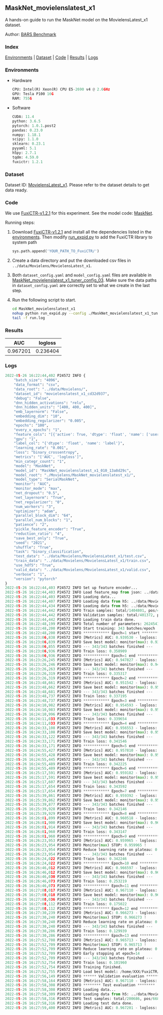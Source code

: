 ## MaskNet_movielenslatest_x1

A hands-on guide to run the MaskNet model on the MovielensLatest_x1 dataset.

Author: [BARS Benchmark](https://github.com/reczoo/BARS/blob/main/CITATION)

### Index
[Environments](#Environments) | [Dataset](#Dataset) | [Code](#Code) | [Results](#Results) | [Logs](#Logs)

### Environments
+ Hardware

  ```python
  CPU: Intel(R) Xeon(R) CPU E5-2690 v4 @ 2.6GHz
  GPU: Tesla P100 16G
  RAM: 755G

  ```

+ Software

  ```python
  CUDA: 11.4
  python: 3.6.5
  pytorch: 1.0.1.post2
  pandas: 0.23.0
  numpy: 1.18.1
  scipy: 1.1.0
  sklearn: 0.23.1
  pyyaml: 5.1
  h5py: 2.7.1
  tqdm: 4.59.0
  fuxictr: 1.2.1
  ```

### Dataset
Dataset ID: [MovielensLatest_x1](https://github.com/openbenchmark/BARS/blob/master/ctr_prediction/datasets/MovieLens#MovielensLatest_x1). Please refer to the dataset details to get data ready.

### Code

We use [FuxiCTR-v1.2.1](https://github.com/reczoo/FuxiCTR/tree/v1.2.1) for this experiment. See the model code: [MaskNet](https://github.com/reczoo/FuxiCTR/blob/v1.2.1/fuxictr/pytorch/models/MaskNet.py).

Running steps:

1. Download [FuxiCTR-v1.2.1](https://github.com/reczoo/FuxiCTR/archive/refs/tags/v1.2.1.zip) and install all the dependencies listed in the [environments](#environments). Then modify [run_expid.py](./run_expid.py#L5) to add the FuxiCTR library to system path
    
    ```python
    sys.path.append('YOUR_PATH_TO_FuxiCTR/')
    ```

2. Create a data directory and put the downloaded csv files in `../data/Movielens/MovielensLatest_x1`.

3. Both `dataset_config.yaml` and `model_config.yaml` files are available in [MaskNet_movielenslatest_x1_tuner_config_03](./MaskNet_movielenslatest_x1_tuner_config_03). Make sure the data paths in `dataset_config.yaml` are correctly set to what we create in the last step.

4. Run the following script to start.

    ```bash
    cd MaskNet_movielenslatest_x1
    nohup python run_expid.py --config ./MaskNet_movielenslatest_x1_tuner_config_03 --expid MaskNet_movielenslatest_x1_010_13a8d29c --gpu 0 > run.log &
    tail -f run.log
    ```

### Results

| AUC | logloss  |
|:--------------------:|:--------------------:|
| 0.967201 | 0.236404  |


### Logs
```python
2022-05-26 16:22:44,402 P24572 INFO {
    "batch_size": "4096",
    "data_format": "csv",
    "data_root": "../data/Movielens/",
    "dataset_id": "movielenslatest_x1_cd32d937",
    "debug": "False",
    "dnn_hidden_activations": "relu",
    "dnn_hidden_units": "[400, 400, 400]",
    "emb_layernorm": "False",
    "embedding_dim": "10",
    "embedding_regularizer": "0.005",
    "epochs": "100",
    "every_x_epochs": "1",
    "feature_cols": "[{'active': True, 'dtype': 'float', 'name': ['user_id', 'item_id', 'tag_id'], 'type': 'categorical'}]",
    "gpu": "1",
    "label_col": "{'dtype': 'float', 'name': 'label'}",
    "learning_rate": "0.001",
    "loss": "binary_crossentropy",
    "metrics": "['AUC', 'logloss']",
    "min_categr_count": "1",
    "model": "MaskNet",
    "model_id": "MaskNet_movielenslatest_x1_010_13a8d29c",
    "model_root": "./Movielens/MaskNet_movielenslatest_x1/",
    "model_type": "SerialMaskNet",
    "monitor": "AUC",
    "monitor_mode": "max",
    "net_dropout": "0.5",
    "net_layernorm": "True",
    "net_regularizer": "0",
    "num_workers": "3",
    "optimizer": "adam",
    "parallel_block_dim": "64",
    "parallel_num_blocks": "1",
    "patience": "2",
    "pickle_feature_encoder": "True",
    "reduction_ratio": "4",
    "save_best_only": "True",
    "seed": "2021",
    "shuffle": "True",
    "task": "binary_classification",
    "test_data": "../data/Movielens/MovielensLatest_x1/test.csv",
    "train_data": "../data/Movielens/MovielensLatest_x1/train.csv",
    "use_hdf5": "True",
    "valid_data": "../data/Movielens/MovielensLatest_x1/valid.csv",
    "verbose": "1",
    "version": "pytorch"
}
2022-05-26 16:22:44,403 P24572 INFO Set up feature encoder...
2022-05-26 16:22:44,403 P24572 INFO Load feature_map from json: ../data/Movielens/movielenslatest_x1_cd32d937/feature_map.json
2022-05-26 16:22:44,403 P24572 INFO Loading data...
2022-05-26 16:22:44,407 P24572 INFO Loading data from h5: ../data/Movielens/movielenslatest_x1_cd32d937/train.h5
2022-05-26 16:22:44,434 P24572 INFO Loading data from h5: ../data/Movielens/movielenslatest_x1_cd32d937/valid.h5
2022-05-26 16:22:44,442 P24572 INFO Train samples: total/1404801, pos/467878, neg/936923, ratio/33.31%, blocks/1
2022-05-26 16:22:44,442 P24572 INFO Validation samples: total/401372, pos/134225, neg/267147, ratio/33.44%, blocks/1
2022-05-26 16:22:44,442 P24572 INFO Loading train data done.
2022-05-26 16:22:48,199 P24572 INFO Total number of parameters: 2624541.
2022-05-26 16:22:48,200 P24572 INFO Start training: 343 batches/epoch
2022-05-26 16:22:48,200 P24572 INFO ************ Epoch=1 start ************
2022-05-26 16:23:06,838 P24572 INFO [Metrics] AUC: 0.939530 - logloss: 0.279642
2022-05-26 16:23:06,839 P24572 INFO Save best model: monitor(max): 0.939530
2022-05-26 16:23:06,855 P24572 INFO --- 343/343 batches finished ---
2022-05-26 16:23:06,936 P24572 INFO Train loss: 0.358909
2022-05-26 16:23:06,936 P24572 INFO ************ Epoch=1 end ************
2022-05-26 16:23:26,245 P24572 INFO [Metrics] AUC: 0.947827 - logloss: 0.259432
2022-05-26 16:23:26,246 P24572 INFO Save best model: monitor(max): 0.947827
2022-05-26 16:23:26,263 P24572 INFO --- 343/343 batches finished ---
2022-05-26 16:23:26,319 P24572 INFO Train loss: 0.335317
2022-05-26 16:23:26,319 P24572 INFO ************ Epoch=2 end ************
2022-05-26 16:23:48,661 P24572 INFO [Metrics] AUC: 0.951542 - logloss: 0.248670
2022-05-26 16:23:48,662 P24572 INFO Save best model: monitor(max): 0.951542
2022-05-26 16:23:48,681 P24572 INFO --- 343/343 batches finished ---
2022-05-26 16:23:48,737 P24572 INFO Train loss: 0.337195
2022-05-26 16:23:48,737 P24572 INFO ************ Epoch=3 end ************
2022-05-26 16:24:10,982 P24572 INFO [Metrics] AUC: 0.954593 - logloss: 0.239815
2022-05-26 16:24:10,983 P24572 INFO Save best model: monitor(max): 0.954593
2022-05-26 16:24:10,996 P24572 INFO --- 343/343 batches finished ---
2022-05-26 16:24:11,033 P24572 INFO Train loss: 0.339654
2022-05-26 16:24:11,033 P24572 INFO ************ Epoch=4 end ************
2022-05-26 16:24:33,108 P24572 INFO [Metrics] AUC: 0.956553 - logloss: 0.234321
2022-05-26 16:24:33,108 P24572 INFO Save best model: monitor(max): 0.956553
2022-05-26 16:24:33,122 P24572 INFO --- 343/343 batches finished ---
2022-05-26 16:24:33,171 P24572 INFO Train loss: 0.341546
2022-05-26 16:24:33,171 P24572 INFO ************ Epoch=5 end ************
2022-05-26 16:24:55,427 P24572 INFO [Metrics] AUC: 0.957810 - logloss: 0.230663
2022-05-26 16:24:55,428 P24572 INFO Save best model: monitor(max): 0.957810
2022-05-26 16:24:55,445 P24572 INFO --- 343/343 batches finished ---
2022-05-26 16:24:55,489 P24572 INFO Train loss: 0.342225
2022-05-26 16:24:55,489 P24572 INFO ************ Epoch=6 end ************
2022-05-26 16:25:17,591 P24572 INFO [Metrics] AUC: 0.959182 - logloss: 0.228512
2022-05-26 16:25:17,591 P24572 INFO Save best model: monitor(max): 0.959182
2022-05-26 16:25:17,607 P24572 INFO --- 343/343 batches finished ---
2022-05-26 16:25:17,654 P24572 INFO Train loss: 0.343592
2022-05-26 16:25:17,654 P24572 INFO ************ Epoch=7 end ************
2022-05-26 16:25:39,861 P24572 INFO [Metrics] AUC: 0.959392 - logloss: 0.226583
2022-05-26 16:25:39,862 P24572 INFO Save best model: monitor(max): 0.959392
2022-05-26 16:25:39,877 P24572 INFO --- 343/343 batches finished ---
2022-05-26 16:25:39,928 P24572 INFO Train loss: 0.342146
2022-05-26 16:25:39,929 P24572 INFO ************ Epoch=8 end ************
2022-05-26 16:26:01,899 P24572 INFO [Metrics] AUC: 0.960518 - logloss: 0.222874
2022-05-26 16:26:01,900 P24572 INFO Save best model: monitor(max): 0.960518
2022-05-26 16:26:01,914 P24572 INFO --- 343/343 batches finished ---
2022-05-26 16:26:01,960 P24572 INFO Train loss: 0.343147
2022-05-26 16:26:01,960 P24572 INFO ************ Epoch=9 end ************
2022-05-26 16:26:23,953 P24572 INFO [Metrics] AUC: 0.959965 - logloss: 0.224976
2022-05-26 16:26:23,954 P24572 INFO Monitor(max) STOP: 0.959965 !
2022-05-26 16:26:23,954 P24572 INFO Reduce learning rate on plateau: 0.000100
2022-05-26 16:26:23,954 P24572 INFO --- 343/343 batches finished ---
2022-05-26 16:26:24,022 P24572 INFO Train loss: 0.342246
2022-05-26 16:26:24,022 P24572 INFO ************ Epoch=10 end ************
2022-05-26 16:26:46,012 P24572 INFO [Metrics] AUC: 0.966597 - logloss: 0.219069
2022-05-26 16:26:46,012 P24572 INFO Save best model: monitor(max): 0.966597
2022-05-26 16:26:46,030 P24572 INFO --- 343/343 batches finished ---
2022-05-26 16:26:46,073 P24572 INFO Train loss: 0.253219
2022-05-26 16:26:46,073 P24572 INFO ************ Epoch=11 end ************
2022-05-26 16:27:08,017 P24572 INFO [Metrics] AUC: 0.967110 - logloss: 0.237895
2022-05-26 16:27:08,018 P24572 INFO Save best model: monitor(max): 0.967110
2022-05-26 16:27:08,036 P24572 INFO --- 343/343 batches finished ---
2022-05-26 16:27:08,112 P24572 INFO Train loss: 0.175022
2022-05-26 16:27:08,112 P24572 INFO ************ Epoch=12 end ************
2022-05-26 16:27:30,239 P24572 INFO [Metrics] AUC: 0.966273 - logloss: 0.270119
2022-05-26 16:27:30,240 P24572 INFO Monitor(max) STOP: 0.966273 !
2022-05-26 16:27:30,240 P24572 INFO Reduce learning rate on plateau: 0.000010
2022-05-26 16:27:30,240 P24572 INFO --- 343/343 batches finished ---
2022-05-26 16:27:30,286 P24572 INFO Train loss: 0.129939
2022-05-26 16:27:30,286 P24572 INFO ************ Epoch=13 end ************
2022-05-26 16:27:52,708 P24572 INFO [Metrics] AUC: 0.965713 - logloss: 0.313920
2022-05-26 16:27:52,709 P24572 INFO Monitor(max) STOP: 0.965713 !
2022-05-26 16:27:52,709 P24572 INFO Reduce learning rate on plateau: 0.000001
2022-05-26 16:27:52,709 P24572 INFO Early stopping at epoch=14
2022-05-26 16:27:52,709 P24572 INFO --- 343/343 batches finished ---
2022-05-26 16:27:52,754 P24572 INFO Train loss: 0.101960
2022-05-26 16:27:52,754 P24572 INFO Training finished.
2022-05-26 16:27:52,755 P24572 INFO Load best model: /home/XXX/FuxiCTR/benchmarks/Movielens/MaskNet_movielenslatest_x1/movielenslatest_x1_cd32d937/MaskNet_movielenslatest_x1_010_13a8d29c.model
2022-05-26 16:27:56,149 P24572 INFO ****** Validation evaluation ******
2022-05-26 16:27:58,164 P24572 INFO [Metrics] AUC: 0.967110 - logloss: 0.237895
2022-05-26 16:27:58,308 P24572 INFO ******** Test evaluation ********
2022-05-26 16:27:58,308 P24572 INFO Loading data...
2022-05-26 16:27:58,309 P24572 INFO Loading data from h5: ../data/Movielens/movielenslatest_x1_cd32d937/test.h5
2022-05-26 16:27:58,316 P24572 INFO Test samples: total/200686, pos/66850, neg/133836, ratio/33.31%, blocks/1
2022-05-26 16:27:58,316 P24572 INFO Loading test data done.
2022-05-26 16:27:59,400 P24572 INFO [Metrics] AUC: 0.967201 - logloss: 0.236404

```
